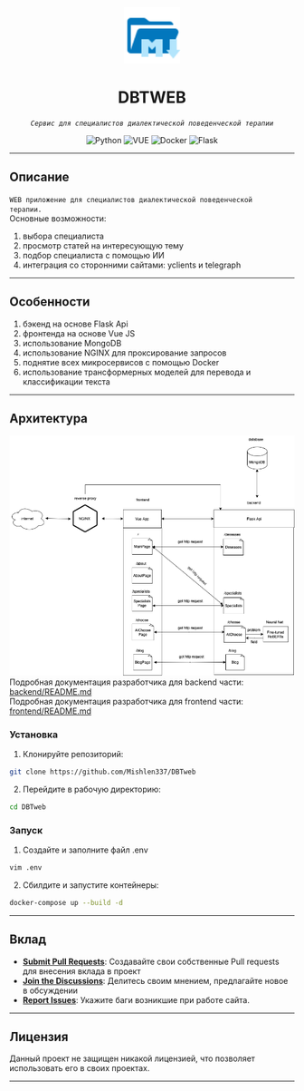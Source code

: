 <p align="center">
  <img src="https://raw.githubusercontent.com/PKief/vscode-material-icon-theme/ec559a9f6bfd399b82bb44393651661b08aaf7ba/icons/folder-markdown-open.svg" width="100" />
</p>
<p align="center">
    <h1 align="center">DBTWEB</h1>
</p>
<p align="center">
    <em><code>Сервис для специалистов диалектической поведенческой терапии
</code></em>
</p>
<p align="center">
	<!-- local repository, no metadata badges. -->
<p>

<p align="center">
	<img src="https://img.shields.io/badge/Python-3776AB.svg?style=default&logo=Python&logoColor=white" alt="Python">
    <img src="https://img.shields.io/badge/Python-3776AB.svg?style=default&logo=VUE&logoColor=white" alt="VUE">
	<img src="https://img.shields.io/badge/Docker-2496ED.svg?style=default&logo=Docker&logoColor=white" alt="Docker">
	<img src="https://img.shields.io/badge/Flask-000000.svg?style=default&logo=Flask&logoColor=white" alt="Flask">
</p>
<hr>


##  Описание

<code>WEB приложение для специалистов диалектической поведенческой терапии. </code> \
Основные возможности:
1. выбора специалиста
2. просмотр статей на интересующую тему
3. подбор специалиста с помощью ИИ
4. интеграция со сторонними сайтами: yclients и telegraph


---

##  Особенности

1. бэкенд на основе Flask Api
2. фронтенда на основе Vue JS
3. использование MongoDB
4. использование NGINX для проксирование запросов
5. поднятие всех микросервисов с помощью Docker
6. использование трансформерных моделей для перевода и классификации текста
---

##  Архитектура
![architecture](docs/images/architecture.png)
Подробная документация разработчика для backend части: [backend/README.md](backend/README.md) \
Подробная документация разработчика для frontend части: [frontend/README.md](frontend/README.md)

###  Установка

1. Клонируйте репозиторий:

```sh
git clone https://github.com/Mishlen337/DBTweb
```

2. Перейдите в рабочую директорию:

```sh
cd DBTweb
```

### Запуск
1. Создайте и заполните файл .env
```sh
vim .env
```
2. Сбилдите и запустите контейнеры:

```sh
docker-compose up --build -d
```



---

##  Вклад

- **[Submit Pull Requests](https://github.com/Mishlen337/DBTweb/pulls)**: Создавайте свои собственные Pull requests для внесения вклада в проект
- **[Join the Discussions](https://github.com/Mishlen337/DBTweb/discussions)**: Делитесь своим мнением, предлагайте новое в обсуждении
- **[Report Issues](https://github.com/Mishlen337/DBTweb/issues)**: Укажите баги возникшие при работе сайта.

---

##  Лицензия

Данный проект не защищен никакой лицензией, что позволяет использовать его в своих проектах.

---

